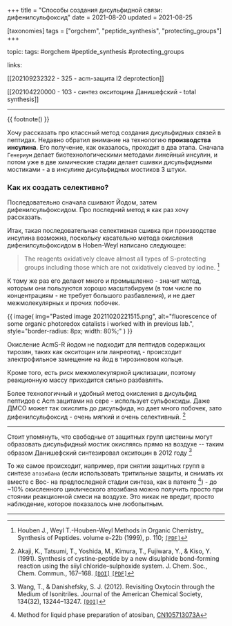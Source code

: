 +++
title = "Cпособы создания дисульфидной связи: дифенилсульфоксид"
date = 2021-08-20
updated = 2021-08-25

[taxonomies] 
tags = ["orgchem", "peptide_synthesis", "protecting_groups"]
+++

topic: 
tags: #orgchem #peptide_synthesis #protecting_groups 

links:

[[202109232322 - 325 - acm-защита I2 deprotection]]

[[202104220000 - 103 - синтез окситоцина Данишефский - total synthesis]]

---

{{
  footnote()
}}

Хочу рассказать про классный метод создания дисульфидных связей в пептидах. 
Недавно обратил внимание на технологию **производства инсулина**. Его получение, как оказалось, проходит в два этапа. Сначала `Генериум` делает биотехнологическими методами линейный инсулин, и потом уже в две химические стадии делает сшивки дисульфидными мостиками - а в инсулине дисульфидных мостиков 3 штуки. 

### Как их создать селективно? 
Последовательно сначала сшивают Йодом, затем дифенилсульфоксидом. Про последний метод я как раз хочу рассказать.


Итак, такая последовательная селективная сшивка при производстве инсулина возможна, поскольку касательно метода окисления дифенилсульфоксидом в Hoben-Weyl написано следующее:

>The reagents oxidatively cleave almost all types of S-protecting groups including those which are not oxidatively cleaved by iodine. [^1]

К тому же раз его делают много и промышленно - значит метод, которым они пользуются хорошо масштабируем (в том числе по концентрациям - не требует большого разбавления), и не дает межмолекулярных и прочих побочек.

{{ 
  image(
      img="Pasted image 20211020221515.png", 
      alt="fluorescence of some organic photoredox catalists i worked with in previous lab.", 
      style="border-radius: 8px; width: 80%;"
  )
}}


Окисление AcmS-R йодом не подходит для пептидов содержащих тирозин, таких как окситоцин или ланреотид - происходит электрофильное замещение на йод в тирозиновом кольце. 

Кроме того, есть риск межмолекулярной циклизации, поэтому реакционную массу приходится сильно разбавлять.

Более технологичный и удобный метод окисления в дисульфид пептидов с Acm зацитами на сере - использует сульфоксиды. Даже ДМСО может так окислить до дисульфида, но дает много побочек, зато дифенилсульфоксид - очень мягкий и очень селективный. [^2]



---

Стоит упомянуть, что свободные от защитных групп цистеины могут образовать дисульфидный мостик окисляясь прямо на воздухе -- таким образом Данишефский синтезировал окситоцин в 2012 году  [^3]

То же самое происходит, например, при снятии защитных групп в синтезе `атозибана` (если использовать тритильные защиты, и снимать их вместе с Boc- на предпоследней стадии синтеза, как в патенте [^4]) - до ~10% окисленного циклического атозибана можно получить просто при стоянии реакционной смеси на воздухе. Это никак не вредит, просто наблюдение, которое показалось мне любопытным.

---

[^1]: Houben J., Weyl T.-Houben-Weyl Methods in Organic Chemistry_ Synthesis of Peptides. volume e-22b (1999),  p. 110; [`[PDF]`](literature/Houben-Weyl-e-22b(1999).djvu) 

[^2]: Akaji, K., Tatsumi, T., Yoshida, M., Kimura, T., Fujiwara, Y., & Kiso, Y. (1991). Synthesis of cystine-peptide by a new disulphide bond-forming reaction using the siiyl chloride–sulphoxide system. J. Chem. Soc., Chem. Commun., 167–168. [`[DOI]`](https://doi.org/10.1039/C39910000167) [`[PDF]`](literature/akaji1991.pdf) 

[^3]: Wang, T., & Danishefsky, S. J. (2012). Revisiting Oxytocin through the Medium of Isonitriles. Journal of the American Chemical Society, 134(32), 13244–13247. [`[DOI]`](https://doi.org/10.1021/ja3063452) 

[^4]: Method for liquid phase preparation of atosiban, [CN105713073A](https://patents.google.com/patent/CN105713073A/en) 